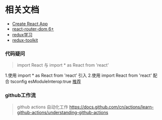 # 相关文档

+ [Create React App](https://www.html.cn/create-react-app)
+ [react-router-dom 6+](https://reactrouter.com/docs)
+ [redux学习](http://cn.redux.js.org/)
+ [redux-toolkit](http://cn.redux.js.org/)


### 代码疑问

> import React 与 import * as React from 'react'

1.使用 import * as React from 'react' 引入
2.使用 import React from 'react' 配合 tsconfig esModuleInterop:true [推荐](https://juejin.cn/post/7000930676488798216)


### github工作流

> github actions 自动化工作 https://docs.github.com/cn/actions/learn-github-actions/understanding-github-actions